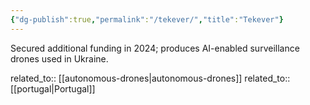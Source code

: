 ```yaml
---
{"dg-publish":true,"permalink":"/tekever/","title":"Tekever"}
---
```



Secured additional funding in 2024; produces AI-enabled surveillance drones used in Ukraine.

related_to:: [[autonomous-drones\|autonomous-drones]]
related_to:: [[portugal\|Portugal]]
